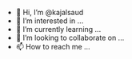 - 👋 Hi, I’m @kajalsaud
- 👀 I’m interested in ...
- 🌱 I’m currently learning ...
- 💞️ I’m looking to collaborate on ...
- 📫 How to reach me ...

<!---
kajalsaud/kajalsaud is a ✨ special ✨ repository because its `README.md` (this file) appears on your GitHub profile.
You can click the Preview link to take a look at your changes.
--->

